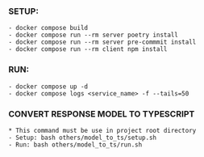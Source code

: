 ### SETUP:

    - docker compose build
    - docker compose run --rm server poetry install
    - docker compose run --rm server pre-commmit install
    - docker compose run --rm client npm install

### RUN:

    - docker compose up -d
    - docker compose logs <service_name> -f --tails=50

### CONVERT RESPONSE MODEL TO TYPESCRIPT

    * This command must be use in project root directory
    - Setup: bash others/model_to_ts/setup.sh
    - Run: bash others/model_to_ts/run.sh
